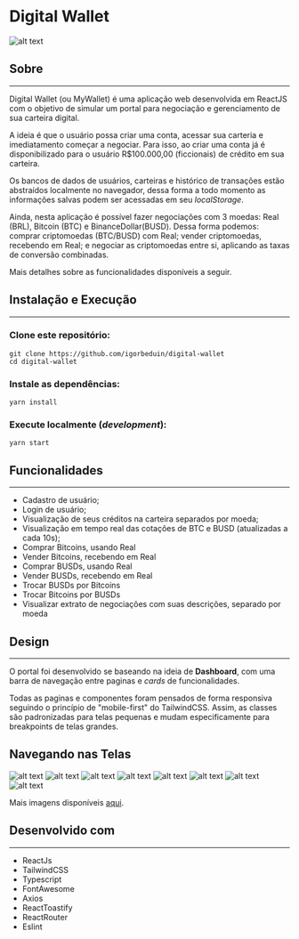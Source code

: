 # Digital Wallet
![alt text](https://user-images.githubusercontent.com/19144094/190949921-78db96e6-44a4-43ed-a16a-4e244645e835.png "SignIn")

## Sobre
---
Digital Wallet (ou MyWallet) é uma aplicação web desenvolvida em ReactJS com o objetivo de simular um portal para negociação e gerenciamento de sua carteira digital.


A ideia é que o usuário possa criar uma conta, acessar sua carteria e imediatamento começar a negociar. Para isso, ao criar uma conta já é disponibilizado para o usuário R$100.000,00 (ficcionais) de crédito em sua carteira.

Os bancos de dados de usuários, carteiras e histórico de transações estão abstraídos localmente no navegador, dessa forma a todo momento as informações salvas podem ser acessadas em seu *localStorage*.

Ainda, nesta aplicação é possível fazer negociações com 3 moedas: Real (BRL), Bitcoin (BTC) e BinanceDollar(BUSD). Dessa forma podemos: comprar criptomoedas (BTC/BUSD) com Real; vender criptomoedas, recebendo em Real; e negociar as criptomoedas entre si, aplicando as taxas de conversão combinadas.

Mais detalhes sobre as funcionalidades disponíveis a seguir.

## Instalação e Execução
---

### Clone este repositório:
```
git clone https://github.com/igorbeduin/digital-wallet
cd digital-wallet
```
### Instale as dependências:
```
yarn install
```

### Execute localmente (*development*):
```
yarn start
```

## Funcionalidades
---
- Cadastro de usuário;
- Login de usuário;
- Visualização de seus créditos na carteira separados por moeda;
- Visualização em tempo real das cotações de BTC e BUSD (atualizadas a cada 10s);
- Comprar Bitcoins, usando Real
- Vender Bitcoins, recebendo em Real
- Comprar BUSDs, usando Real
- Vender BUSDs, recebendo em Real
- Trocar BUSDs por Bitcoins
- Trocar Bitcoins por BUSDs
- Visualizar extrato de negociações com suas descrições, separado por moeda

## Design
---
O portal foi desenvolvido se baseando na ideia de **Dashboard**, com uma barra de navegação entre paginas e *cards* de funcionalidades.

Todas as paginas e componentes foram pensados de forma responsiva seguindo o princípio de "mobile-first" do TailwindCSS. Assim, as classes são padronizadas para telas pequenas e mudam especificamente para breakpoints de telas grandes.

## Navegando nas Telas
![alt text](https://user-images.githubusercontent.com/19144094/190949921-78db96e6-44a4-43ed-a16a-4e244645e835.png "SignIn")
![alt text](https://user-images.githubusercontent.com/19144094/190950105-66a4e698-3665-4372-b80d-f7933ef520fd.png "SignUp")
![alt text](https://user-images.githubusercontent.com/19144094/190950159-60d71524-4d17-450e-84d1-d75a12a05a73.png "Home")
![alt text](https://user-images.githubusercontent.com/19144094/190950238-12cf70c9-35b5-4156-b2a8-824f8ea2b8c6.png "BuyingBitcoins")
![alt text](https://user-images.githubusercontent.com/19144094/190950294-1cdd5abb-24ca-4af4-a04f-8eaa66e43fe3.png "ConfirmationModal")
![alt text](https://user-images.githubusercontent.com/19144094/190950348-521b5afe-4d6a-4fc3-97f0-a793896a26d4.png "Transactions")
![alt text](https://user-images.githubusercontent.com/19144094/190950461-f59382d8-fd1a-4f30-9f8b-394481c21304.png "LoginMobile")
![alt text](https://user-images.githubusercontent.com/19144094/190950458-11d0880d-5789-47f6-83a0-ab9ff46c4ded.png "HomeMobile")

Mais imagens disponíveis [aqui](https://github.com/igorbeduin/digital-wallet/tree/dev/src/images).

## Desenvolvido com
---
- ReactJs
- TailwindCSS
- Typescript
- FontAwesome
- Axios
- ReactToastify
- ReactRouter
- Eslint
